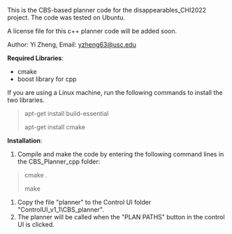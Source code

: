 This is the CBS-based planner code for the disappearables_CHI2022 project. The code was tested on Ubuntu.

A license file for this c++ planner code will be added soon.

Author: Yi Zheng, Email: yzheng63@usc.edu

**Required Libraries**:

- cmake
- boost library for cpp

If you are using a Linux machine, run the following commands to install the two libraries. 

> apt-get install build-essential 
>
> apt-get install cmake 

**Installation**:

1. Compile and make the code by entering the following command lines in the CBS_Planner_cpp folder: 

> cmake .  
>
> make

1. Copy the file "planner" to the Control UI folder "ControlUI_v1_1\CBS_planner".
2. The planner will be called when the "PLAN PATHS" button in the control UI is clicked.



